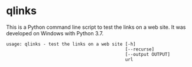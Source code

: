 # qlinks

This is a Python command line script to test the links on a web site. It was developed on Windows with Python 3.7.

```
usage: qlinks - test the links on a web site [-h] 
                                             [--recurse]
                                             [--output OUTPUT]
                                             url
```